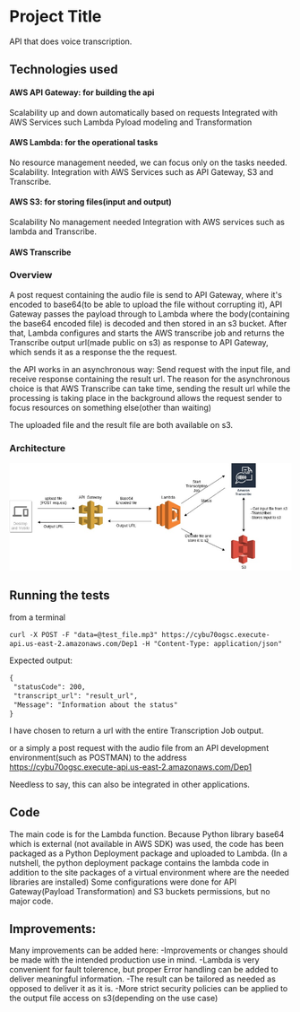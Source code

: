 # Project Title

API that does voice transcription.

## Technologies used

#### AWS API Gateway: for building the api
Scalability up and down automatically based on requests
Integrated with AWS Services such Lambda 
Pyload modeling and Transformation

#### AWS Lambda: for the operational tasks
No resource management needed, we can focus only on the tasks needed.
Scalability.
Integration with AWS Services such as API Gateway, S3 and Transcribe.
#### AWS S3: for storing files(input and output) 
Scalability
No management needed
Integration with AWS services such as lambda and Transcribe.
#### AWS Transcribe

### Overview

A post request containing the audio file is send to API Gateway, where it's encoded to base64(to be able to upload the file without corrupting it), API Gateway passes the payload through to Lambda where the body(containing the base64 encoded file) is decoded and then stored in an s3 bucket. After that, Lambda configures and starts the AWS transcribe job and returns the Transcribe output url(made public on s3) as response to API Gateway, which sends it as a response the the request. 


the API works in an asynchronous way:
Send request with the input file, and receive response containing the result url.
The reason for the asynchronous choice is that AWS Transcribe can take time, sending the result url while the processing is taking place in the background allows the request sender to focus resources on something else(other than waiting)

The uploaded file and the result file are both available on s3.

### Architecture

![alt text](Architecture.jpg)

## Running the tests

from a terminal 
```
curl -X POST -F "data=@test_file.mp3" https://cybu70ogsc.execute-api.us-east-2.amazonaws.com/Dep1 -H "Content-Type: application/json"
```
Expected output:
```
{
 "statusCode": 200, 
 "transcript_url": "result_url", 
 "Message": "Information about the status"
}
```

I have chosen to return a url with the entire Transcription Job output.

or a simply a post request with the audio file from an API development environment(such as POSTMAN) to the address https://cybu70ogsc.execute-api.us-east-2.amazonaws.com/Dep1

Needless to say, this can also be integrated in other applications.

## Code
The main code is for the Lambda function.
Because Python library base64 which is external (not available in AWS SDK) was used, the code has been packaged as a Python Deployment package and uploaded to Lambda.
(In a nutshell, the python deployment package contains the lambda code in addition to the site packages of a virtual environment where are the needed libraries are installed) 
Some configurations were done for API Gateway(Payload Transformation) and S3 buckets permissions, but no major code.

## Improvements:
Many improvements can be added here:
-Improvements or changes should be made with the intended production use in mind.
-Lambda is very convenient for fault tolerence, but proper Error handling can be added to deliver meaningful information.
-The result can be tailored as needed as opposed to deliver it as it is.
-More strict security policies can be applied to the output file access on s3(depending on the use case)

